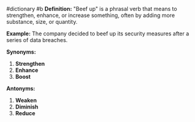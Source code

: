#dictionary #b 
**Definition:** "Beef up" is a phrasal verb that means to strengthen, enhance, or increase something, often by adding more substance, size, or quantity.

**Example:** The company decided to beef up its security measures after a series of data breaches.

**Synonyms:**
1. **Strengthen**
2. **Enhance**
3. **Boost**

**Antonyms:**
1. **Weaken**
2. **Diminish**
3. **Reduce**
